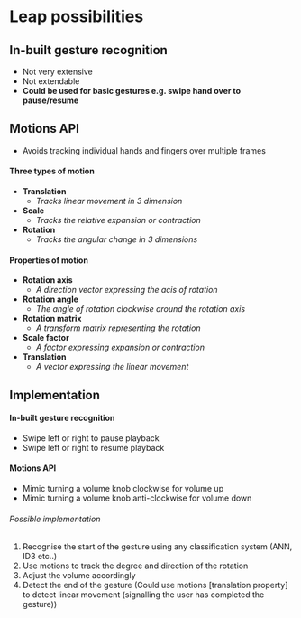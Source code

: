 # Leap possibilities
## In-built gesture recognition
 - Not very extensive
 - Not extendable
 - **Could be used for basic gestures e.g. swipe hand over to pause/resume**

## Motions API
 - Avoids tracking individual hands and fingers over multiple frames

#### Three types of motion
 - **Translation**
     + *Tracks linear movement in 3 dimension*
 - **Scale**
     + *Tracks the relative expansion or contraction*
 - **Rotation**
     + *Tracks the angular change in 3 dimensions*

#### Properties of motion
 - **Rotation axis**
     + *A direction vector expressing the acis of rotation*
 - **Rotation angle**
     + *The angle of rotation clockwise around the rotation axis*
 - **Rotation matrix**
     + *A transform matrix representing the rotation*
 - **Scale factor**
     + *A factor expressing expansion or contraction*
 - **Translation**
     + *A vector expressing the linear movement*

## Implementation
#### In-built gesture recognition
 - Swipe left or right to pause playback
 - Swipe left or right to resume playback

#### Motions API
 - Mimic turning a volume knob clockwise for volume up
 - Mimic turning a volume knob anti-clockwise for volume down

###### Possible implementation
 1. Recognise the start of the gesture using any classification system (ANN, ID3 etc..)
 2. Use motions to track the degree and direction of the rotation
 3. Adjust the volume accordingly
 4. Detect the end of the gesture (Could use motions [translation property] to detect linear movement (signalling the user has completed the gesture))